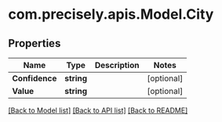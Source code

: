 
# com.precisely.apis.Model.City

## Properties

Name | Type | Description | Notes
------------ | ------------- | ------------- | -------------
**Confidence** | **string** |  | [optional] 
**Value** | **string** |  | [optional] 

[[Back to Model list]](../README.md#documentation-for-models)
[[Back to API list]](../README.md#documentation-for-api-endpoints)
[[Back to README]](../README.md)

